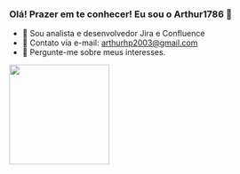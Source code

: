 ### Olá! Prazer em te conhecer! Eu sou o Arthur1786 👋

- 🔭 Sou analista e desenvolvedor Jira e Confluence
- 👯 Contato via e-mail: arthurhp2003@gmail.com
- 💬 Pergunte-me sobre meus interesses.

<div>
  <a href="https://github.com/arthur1786">
  <img height="180em" src="https://github-readme-stats.vercel.app/api?username=arthur1786&show_icons=true&theme=white&include_all_commits=true&count_private=true"/>
  
</div>
  

